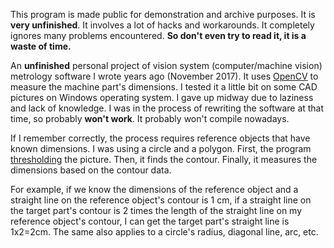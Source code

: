 This program is made public for demonstration and archive purposes. It is **very unfinished**. It involves a lot of hacks and workarounds. It completely ignores many problems encountered. **So don't even try to read it, it is a waste of time.**

An **unfinished** personal project of vision system (computer/machine vision) metrology software I wrote years ago (November 2017). It uses [OpenCV](https://github.com/opencv/opencv) to measure the machine part's dimensions. I tested it a little bit on some CAD pictures on Windows operating system. I gave up midway due to laziness and lack of knowledge. I was in the process of rewriting the software at that time, so probably **won't work**. It probably won't compile nowadays.

If I remember correctly, the process requires reference objects that have known dimensions. I was using a circle and a polygon. First, the program [thresholding](https://en.wikipedia.org/wiki/Thresholding_(image_processing)) the picture. Then, it finds the contour. Finally, it measures the dimensions based on the contour data.

For example, if we know the dimensions of the reference object and a straight line on the reference object's contour is 1 cm, if a straight line on the target part's contour is 2 times the length of the straight line on my reference object's contour, I can get the target part's straight line is 1x2=2cm. The same also applies to a circle's radius, diagonal line, arc, etc.
